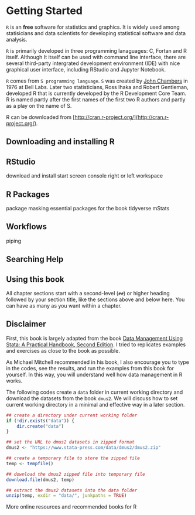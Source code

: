 # Getting Started

`R` is an **free** software for statistics and graphics. It is widely used among statisicians and data scientists for developing statistical software and data analysis.     


`R` is primarily developed in three programming lanaguages: C, Fortan and R itself. Although It itself can be used with command line interface, there are several third-party intergrated development environment (IDE) with nice graphical user interface, including RStudio and Jupyter Notebook.    

`R` comes from `S programming language`. `S` was created by [John Chambers](https://en.wikipedia.org/wiki/John_Chambers_(programmer)) in 1976 at Bell Labs. Later two statisticians, Ross Ihaka and Robert Gentleman, developed R that is currently developed by the R Development Core Team. R is named partly after the first names of the first two R authors and partly as a play on the name of S.    


R can be downloaded from [http://cran.r-project.org/](http://cran.r-project.org/).   

## Downloading and installing R

## RStudio

download and install
start screen 
console right or left
workspace

## R Packages 


package masking
essential packages for the book 
tidyverse
mStats

## Workflows

piping 

## Searching Help

## Using this book

All chapter sections start with a second-level (`##`) or higher heading followed by your section title, like the sections above and below here. You can have as many as you want within a chapter.


## Disclaimer

First, this book is largely adapted from the book [Data Management Using Stata: A Practical Handbook, Second Edition](https://www.stata-press.com/data/dmus2.html). I tried to replicates examples and exercises as close to the book as possible. 

As Michael Mitchell recommended in his book, I also encourage you to type in the codes, see the results, and run the examples from this book for yourself. In this way, you will understand well how data management in R works. 

The following codes create a `data` folder in current working directory and download the datasets from the book `dmus2`. We will discuss how to set current working directory in a minimal and effective way in a later section. 


```r
## create a directory under current working folder
if (!dir.exists("data")) {
    dir.create("data")
}

## set the URL to dmus2 datasets in zipped format
dmus2 <- "https://www.stata-press.com/data/dmus2/dmus2.zip"

## create a temporary file to store the zipped file
temp <- tempfile()

## download the dmus2 zipped file into temporary file
download.file(dmus2, temp)

## extract the dmus2 datasets into the data folder
unzip(temp, exdir = "data/", junkpaths = TRUE)
```


More online resources and recommended books for R
